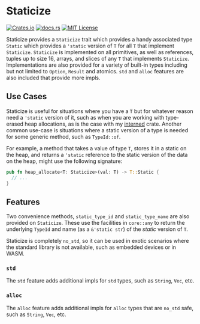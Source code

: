 # Staticize

[![Crates.io](https://img.shields.io/crates/v/staticize)](https://crates.io/crates/staticize)
[![docs.rs](https://img.shields.io/docsrs/staticize?label=docs)](https://docs.rs/staticize/latest/staticize/)
[![MIT License](https://img.shields.io/github/license/sam0x17/staticize)](https://github.com/sam0x17/staticize/blob/main/LICENSE)

Staticize provides a `Staticize` trait which provides a handy associated type `Static` which
provides a `'static` version of `T` for all `T` that implement `Staticize`. `Staticize` is
implemented on all primitives, as well as references, tuples up to size 16, arrays, and slices
of any `T` that implements `Staticize`. Implementations are also provided for a variety of
built-in types including but not limited to `Option`, `Result` and atomics. `std` and `alloc`
features are also included that provide more impls.

## Use Cases

Staticize is useful for situations where you have a `T` but for whatever reason need a
`'static` version of it, such as when you are working with type-erased heap allocations, as is
the case with my [interned](https://crates.io/crates/interned) crate. Another common use-case
is situations where a static version of a type is needed for some generic method, such as
`TypeId::of`.

For example, a method that takes a value of type `T`, stores it in a static on the heap, and
returns a `'static` reference to the static version of the data on the heap, might use the
following signature:

```rust
pub fn heap_allocate<T: Staticize>(val: T) -> T::Static {
  // ...
}
```

## Features

Two convenience methods, `static_type_id` and `static_type_name` are also provided on
`Staticize`. These use the facilities in `core::any` to return the underlying `TypeId` and
name (as a `&'static str`) of the _static_ version of `T`.

Staticize is completely `no_std`, so it can be used in exotic scenarios where the standard
library is not available, such as embedded devices or in WASM.

### `std`

The `std` feature adds additional impls for `std` types, such as `String`, `Vec`, etc.

### `alloc`

The `alloc` feature adds additional impls for `alloc` types that are `no_std` safe, such as
`String`, `Vec`, etc.
